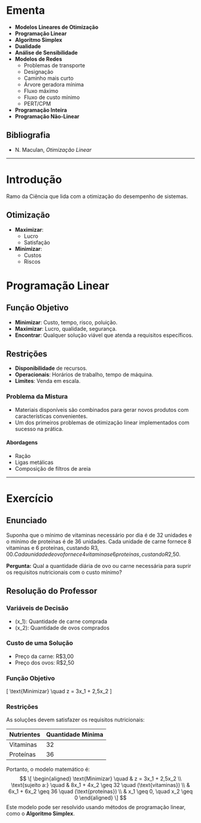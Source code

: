 # Ementa

- **Modelos Lineares de Otimização**
- **Programação Linear** 
- **Algoritmo Simplex**
- **Dualidade**
- **Análise de Sensibilidade**
- **Modelos de Redes**
    - Problemas de transporte
    - Designação
    - Caminho mais curto
    - Árvore geradora mínima
    - Fluxo máximo
    - Fluxo de custo mínimo
    - PERT/CPM
- **Programação Inteira**
- **Programação Não-Linear**

## Bibliografia

- N. Maculan, *Otimização Linear*

---

# Introdução

Ramo da Ciência que lida com a otimização do desempenho de sistemas.

## Otimização

- **Maximizar**:
    - Lucro
    - Satisfação
- **Minimizar**:
    - Custos
    - Riscos

# Programação Linear

## Função Objetivo

- **Minimizar**: Custo, tempo, risco, poluição.
- **Maximizar**: Lucro, qualidade, segurança.
- **Encontrar**: Qualquer solução viável que atenda a requisitos específicos.

## Restrições

- **Disponibilidade** de recursos.
- **Operacionais**: Horários de trabalho, tempo de máquina.
- **Limites**: Venda em escala.

### Problema da Mistura

- Materiais disponíveis são combinados para gerar novos produtos com características convenientes.
- Um dos primeiros problemas de otimização linear implementados com sucesso na prática.

#### Abordagens

- Ração
- Ligas metálicas
- Composição de filtros de areia

---

# Exercício

## Enunciado

Suponha que o mínimo de vitaminas necessário por dia é de 32 unidades e o mínimo de proteínas é de 36 unidades. Cada unidade de carne fornece 8 vitaminas e 6 proteínas, custando R$3,00. Cada unidade de ovo fornece 4 vitaminas e 6 proteínas, custando R$2,50.

**Pergunta:** Qual a quantidade diária de ovo ou carne necessária para suprir os requisitos nutricionais com o custo mínimo?

## Resolução do Professor

### Variáveis de Decisão

- \(x_1\): Quantidade de carne comprada
- \(x_2\): Quantidade de ovos comprados

### Custo de uma Solução

- Preço da carne: R$3,00
- Preço dos ovos: R$2,50

### Função Objetivo

\[
\text{Minimizar} \quad z = 3x_1 + 2,5x_2
\]

### Restrições

As soluções devem satisfazer os requisitos nutricionais:

| Nutrientes  | Quantidade Mínima |
|-------------|-------------------|
| Vitaminas   | 32                |
| Proteínas   | 36                |

Portanto, o modelo matemático é:
$$
\[
\begin{aligned}
\text{Minimizar} \quad & z = 3x_1 + 2,5x_2 \\
\text{sujeito a:} \quad & 8x_1 + 4x_2 \geq 32 \quad (\text{vitaminas}) \\
                        & 6x_1 + 6x_2 \geq 36 \quad (\text{proteínas}) \\
                        & x_1 \geq 0, \quad x_2 \geq 0
\end{aligned}
\]
$$
Este modelo pode ser resolvido usando métodos de programação linear, como o **Algoritmo Simplex**.

